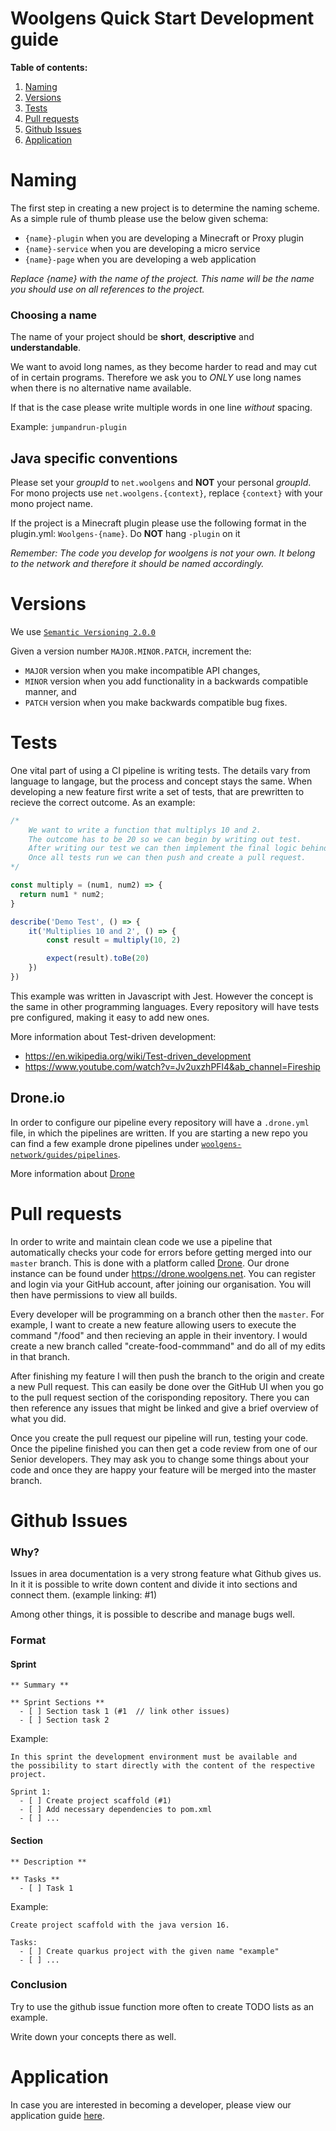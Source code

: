 # Woolgens Quick Start Development guide

**Table of contents:**

1. [ Naming ](#naming)
2. [ Versions ](#version)
4. [ Tests ](#test)
3. [ Pull requests ](#pull)
4. [ Github Issues ](#issues)
5. [ Application ](#application)


<a name="naming"></a>
# Naming
The first step in creating a new project is to determine the naming scheme. As a simple rule of thumb please use the below given schema:

- `{name}-plugin` when you are developing a Minecraft or Proxy plugin
- `{name}-service` when you are developing a micro service
- `{name}-page` when you are developing a web application

_Replace {name} with the name of the project. This name will be the name you should use on all references to the project._

### Choosing a name
The name of your project should be **short**, **descriptive** and **understandable**.

We want to avoid long names, as they become harder to read and may cut of in certain programs. Therefore we ask you to _ONLY_ use long names
when there is no alternative name available. 

If that is the case please write multiple words in one line _without_ spacing.

Example: `jumpandrun-plugin`

## Java specific conventions
Please set your _groupId_ to `net.woolgens` and **NOT** your personal _groupId_.
For mono projects use `net.woolgens.{context}`, replace `{context}` with your mono project name.

If the project is a Minecraft plugin please use the following format in the plugin.yml: `Woolgens-{name}`. 
Do **NOT** hang `-plugin` on it

_Remember: The code you develop for woolgens is not your own. It belong to the network and therefore it should be named accordingly._

<a name="version"></a>
# Versions

We use [`Semantic Versioning 2.0.0`](https://semver.org/)

Given a version number `MAJOR.MINOR.PATCH`, increment the:

- `MAJOR` version when you make incompatible API changes,
- `MINOR` version when you add functionality in a backwards compatible manner, and
- `PATCH` version when you make backwards compatible bug fixes.

<a name="test"></a>
# Tests

One vital part of using a CI pipeline is writing tests. The details vary from language to langage, but the process and concept stays the same. When developing
a new feature first write a set of tests, that are prewritten to recieve the correct outcome. As an example:

```js
/* 
    We want to write a function that multiplys 10 and 2.
    The outcome has to be 20 so we can begin by writing out test.
    After writing our test we can then implement the final logic behind the test. 
    Once all tests run we can then push and create a pull request.
*/

const multiply = (num1, num2) => {
  return num1 * num2;
}

describe('Demo Test', () => {
    it('Multiplies 10 and 2', () => {
        const result = multiply(10, 2)

        expect(result).toBe(20)
    })
})
```

This example was written in Javascript with Jest. However the concept is the same in other programming languages. Every repository will have tests pre configured,
making it easy to add new ones. 

More information about Test-driven development: 
- https://en.wikipedia.org/wiki/Test-driven_development
- https://www.youtube.com/watch?v=Jv2uxzhPFl4&ab_channel=Fireship

## Drone.io

In order to configure our pipeline every repository will have a `.drone.yml` file, in which the pipelines are written. If you are starting a new repo you can find
a few example drone pipelines under [`woolgens-network/guides/pipelines`](https://github.com/woolgens-network/guides/tree/master/pipelines). 

More information about [Drone](https://readme.drone.io/)

<a name="pull"></a>
# Pull requests

In order to write and maintain clean code we use a pipeline that automatically checks your code for errors before getting merged into our `master` branch.
This is done with a platform called [Drone](https://www.drone.io/). Our drone instance can be found under https://drone.woolgens.net. You can register and login
via your GitHub account, after joining our organisation. You will then have permissions to view all builds.

Every developer will be programming on a branch other then the `master`. For example, I want to create a new feature allowing users to execute the command "/food"
and then recieving an apple in their inventory. I would create a new branch called "create-food-commmand" and do all of my edits in that branch. 

After finishing my feature I will then push the branch to the origin and create a new Pull request. This can easily be done over the GitHub UI when you go to the
pull request section of the corisponding repository. There you can then reference any issues that might be linked and give a brief overview of what you did.

Once you create the pull request our pipeline will run, testing your code. Once the pipeline finished you can then get a code review from one of our
Senior developers. They may ask you to change some things about your code and once they are happy your feature will be merged into the master branch. 

<a name="issues"></a>
# Github Issues

### Why?

Issues in area documentation is a very strong feature what Github gives us.
In it it is possible to write down content and divide it into sections and connect them. (example linking: #1)

Among other things, it is possible to describe and manage bugs well.


### Format

#### Sprint

```
** Summary **

** Sprint Sections **
  - [ ] Section task 1 (#1  // link other issues)
  - [ ] Section task 2
```

Example:

```
In this sprint the development environment must be available and 
the possibility to start directly with the content of the respective project.

Sprint 1:
  - [ ] Create project scaffold (#1)
  - [ ] Add necessary dependencies to pom.xml
  - [ ] ...

```

#### Section
```
** Description **

** Tasks **
  - [ ] Task 1
```

Example:

```
Create project scaffold with the java version 16.

Tasks:
  - [ ] Create quarkus project with the given name "example"
  - [ ] ...

```

### Conclusion

Try to use the github issue function more often to create TODO lists as an example.

Write down your concepts there as well.

<a name="application"></a>
# Application

In case you are interested in becoming a developer, please view our application guide [here](https://github.com/woolgens-network/guides/tree/master/application).

